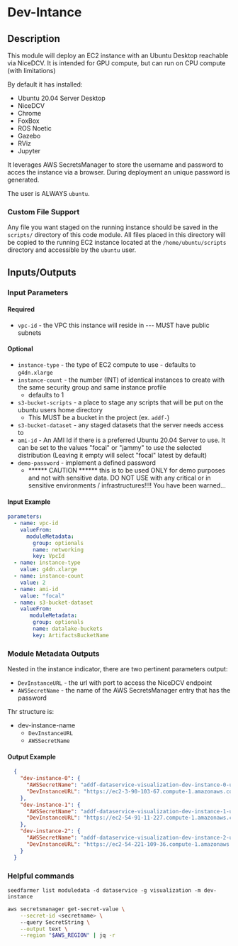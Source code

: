 # Dev-Intance

## Description
This module will deploy an EC2 instance with an Ubuntu Desktop reachable via NiceDCV.  It is intended for GPU compute, but can run on CPU compute (with limitations)

By default it has installed:
- Ubuntu 20.04 Server Desktop
- NiceDCV
- Chrome
- FoxBox
- ROS Noetic
- Gazebo
- RViz
- Jupyter

It leverages AWS SecretsManager to store the username and password to acces the instance via a browser.  During deployment an unique password is generated.  

The user is ALWAYS `ubuntu`.

### Custom File Support
Any file you want staged on the running instance should be saved in the `scripts/` directory of this code module.  All files placed in this directory will be copied to the running EC2 instance located at the `/home/ubuntu/scripts` directory and accessible by the `ubuntu` user.

## Inputs/Outputs

### Input Parameters

#### Required
- `vpc-id` - the VPC this instance will reside in --- MUST have public subnets

#### Optional
- `instance-type` - the type of EC2 compute to use - defaults to `g4dn.xlarge`
- `instance-count` - the number (INT) of identical instances to create with the same security group and same instance profile
  - defaults to 1
- `s3-bucket-scripts` - a place to stage any scripts that will be put on the ubuntu users home directory
  - This MUST be a bucket in the project (ex. `addf-`)
- `s3-bucket-dataset` - any staged datasets that the server needs access to
- `ami-id` - An AMI Id if there is a preferred Ubuntu 20.04 Server to use. It can be set to the values "focal" or "jammy" to use the selected distribution (Leaving it empty will select "focal" latest by default)
- `demo-password` - implement a defined password
  - ******  CAUTION  ****** this is to be used ONLY for demo purposes and not with sensitive data. DO NOT USE with any critical or in sensitive environments / infrastructures!!!!  You have been warned...

#### Input Example
```yaml
parameters:
  - name: vpc-id
    valueFrom:
      moduleMetadata:
        group: optionals
        name: networking
        key: VpcId
  - name: instance-type
    value: g4dn.xlarge
  - name: instance-count
    value: 2
  - name: ami-id
    value: "focal"
  - name: s3-bucket-dataset
    valueFrom:
       moduleMetadata:
        group: optionals
        name: datalake-buckets
        key: ArtifactsBucketName
```

### Module Metadata Outputs
Nested in the instance indicator, there are two pertinent parameters output:
- `DevInstanceURL` - the url with port to access the  NiceDCV endpoint
- `AWSSecretName` - the name of the AWS SecretsManager entry that has the password 

Thr structure is:
- dev-instance-name
  - `DevInstanceURL`
  - `AWSSecretName`


#### Output Example
```json
  {
    "dev-instance-0": {
      "AWSSecretName": "addf-dataservice-visualization-dev-instance-0-ubuntu-password",
      "DevInstanceURL": "https://ec2-3-90-103-67.compute-1.amazonaws.com:8443"
    },
    "dev-instance-1": {
      "AWSSecretName": "addf-dataservice-visualization-dev-instance-1-ubuntu-password",
      "DevInstanceURL": "https://ec2-54-91-11-227.compute-1.amazonaws.com:8443"
    },
    "dev-instance-2": {
      "AWSSecretName": "addf-dataservice-visualization-dev-instance-2-ubuntu-password",
      "DevInstanceURL": "https://ec2-54-221-109-36.compute-1.amazonaws.com:8443"
    }
  }
```

### Helpful commands

`seedfarmer list moduledata -d dataservice -g visualization -m dev-instance`

```bash
aws secretsmanager get-secret-value \
    --secret-id <secretname> \ 
    --query SecretString \
    --output text \
    --region "$AWS_REGION" | jq -r 
```
